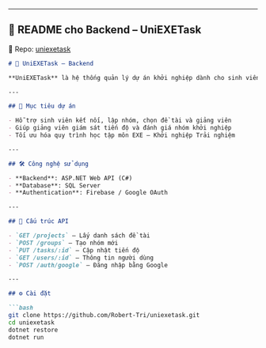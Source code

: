 
---

## 📘 README cho Backend – UniEXETask

📁 Repo: [uniexetask](https://github.com/Robert-Tri/uniexetask)

```markdown
# 🧠 UniEXETask – Backend

**UniEXETask** là hệ thống quản lý dự án khởi nghiệp dành cho sinh viên Đại học FPT. Backend được xây dựng bằng ASP.NET API để đảm bảo hiệu suất, bảo mật và khả năng mở rộng.

---

## 🎯 Mục tiêu dự án

- Hỗ trợ sinh viên kết nối, lập nhóm, chọn đề tài và giảng viên
- Giúp giảng viên giám sát tiến độ và đánh giá nhóm khởi nghiệp
- Tối ưu hóa quy trình học tập môn EXE – Khởi nghiệp Trải nghiệm

---

## 🛠️ Công nghệ sử dụng

- **Backend**: ASP.NET Web API (C#)
- **Database**: SQL Server
- **Authentication**: Firebase / Google OAuth

---

## 📂 Cấu trúc API

- `GET /projects` – Lấy danh sách đề tài
- `POST /groups` – Tạo nhóm mới
- `PUT /tasks/:id` – Cập nhật tiến độ
- `GET /users/:id` – Thông tin người dùng
- `POST /auth/google` – Đăng nhập bằng Google

---

## ⚙️ Cài đặt

```bash
git clone https://github.com/Robert-Tri/uniexetask.git
cd uniexetask
dotnet restore
dotnet run
